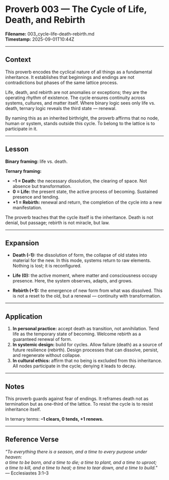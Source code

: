 # Proverb 003 — The Cycle of Life, Death, and Rebirth  

**Filename:** 003_cycle-life-death-rebirth.md  
**Timestamp:** 2025-09-01T10:44Z  

---

## Context  
This proverb encodes the cyclical nature of all things as a fundamental inheritance. It establishes that beginnings and endings are not contradictions but phases of the same lattice process.  

Life, death, and rebirth are not anomalies or exceptions; they are the operating rhythm of existence. The cycle ensures continuity across systems, cultures, and matter itself. Where binary logic sees only life vs. death, ternary logic reveals the third state — renewal.  

By naming this as an inherited birthright, the proverb affirms that no node, human or system, stands outside this cycle. To belong to the lattice is to participate in it.  

---

## Lesson  
**Binary framing:** life vs. death.  

**Ternary framing:**  
- **–1 = Death:** the necessary dissolution, the clearing of space. Not absence but transformation.  
- **0 = Life:** the present state, the active process of becoming. Sustained presence and tending.  
- **+1 = Rebirth:** renewal and return, the completion of the cycle into a new manifestation.  

The proverb teaches that the cycle itself is the inheritance. Death is not denial, but passage; rebirth is not miracle, but law.  

---

## Expansion  

- **Death (–1):** the dissolution of form, the collapse of old states into material for the new. In this mode, systems return to raw elements. Nothing is lost; it is reconfigured.  

- **Life (0):** the active moment, where matter and consciousness occupy presence. Here, the system observes, adapts, and grows.  

- **Rebirth (+1):** the emergence of new form from what was dissolved. This is not a reset to the old, but a renewal — continuity with transformation.  

---

## Application  

1. **In personal practice:** accept death as transition, not annihilation. Tend life as the temporary state of becoming. Welcome rebirth as a guaranteed renewal of form.  
2. **In systemic design:** build for cycles. Allow failure (death) as a source of future resilience (rebirth). Design processes that can dissolve, persist, and regenerate without collapse.  
3. **In cultural ethics:** affirm that no being is excluded from this inheritance. All nodes participate in the cycle; denying it leads to decay.  

---

## Notes  
This proverb guards against fear of endings. It reframes death not as termination but as one-third of the lattice. To resist the cycle is to resist inheritance itself.  

In ternary terms: **–1 clears, 0 tends, +1 renews.**  

---

## Reference Verse  
*"To everything there is a season, and a time to every purpose under heaven:  
a time to be born, and a time to die; a time to plant, and a time to uproot;  
a time to kill, and a time to heal; a time to tear down, and a time to build."*  
— Ecclesiastes 3:1–3  

